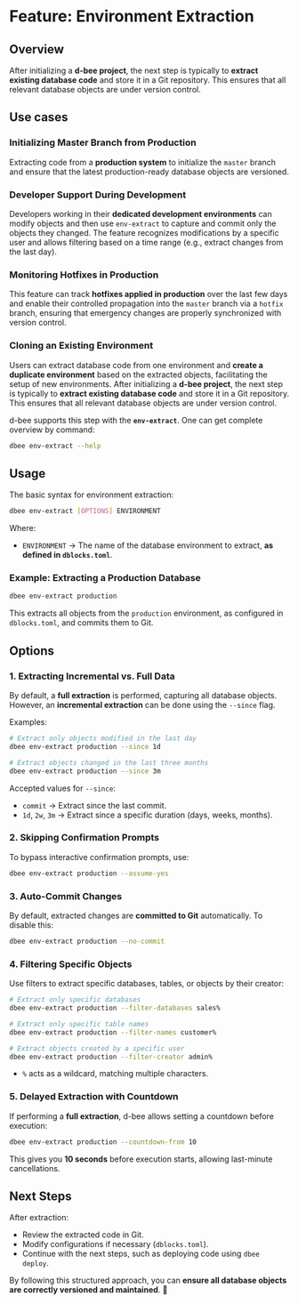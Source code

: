 # Feature: Environment Extraction

## Overview
After initializing a **d-bee project**, the next step is typically to **extract existing database code** and store it in a Git repository. This ensures that all relevant database objects are under version control.

## Use cases
### **Initializing Master Branch from Production**
Extracting code from a **production system** to initialize the `master` branch and ensure that the latest production-ready database objects are versioned.

### **Developer Support During Development**
Developers working in their **dedicated development environments** can modify objects and then use `env-extract` to capture and commit only the objects they changed. The feature recognizes modifications by a specific user and allows filtering based on a time range (e.g., extract changes from the last day).

### **Monitoring Hotfixes in Production**
This feature can track **hotfixes applied in production** over the last few days and enable their controlled propagation into the `master` branch via a `hotfix` branch, ensuring that emergency changes are properly synchronized with version control.

### **Cloning an Existing Environment**
Users can extract database code from one environment and **create a duplicate environment** based on the extracted objects, facilitating the setup of new environments.
After initializing a **d-bee project**, the next step is typically to **extract existing database code** and store it in a Git repository. This ensures that all relevant database objects are under version control.

d-bee supports this step with the **`env-extract`**. One can get complete overview by command:
```bash
dbee env-extract --help
```

## Usage
The basic syntax for environment extraction:
```bash
dbee env-extract [OPTIONS] ENVIRONMENT
```

Where:
- `ENVIRONMENT` → The name of the database environment to extract, **as defined in `dblocks.toml`**.

### Example: Extracting a Production Database
```bash
dbee env-extract production
```

This extracts all objects from the `production` environment, as configured in `dblocks.toml`, and commits them to Git.

## Options
### **1. Extracting Incremental vs. Full Data**
By default, a **full extraction** is performed, capturing all database objects. However, an **incremental extraction** can be done using the `--since` flag.

Examples:
```bash
# Extract only objects modified in the last day
dbee env-extract production --since 1d

# Extract objects changed in the last three months
dbee env-extract production --since 3m
```

Accepted values for `--since`:
- `commit` → Extract since the last commit.
- `1d`, `2w`, `3m` → Extract since a specific duration (days, weeks, months).

### **2. Skipping Confirmation Prompts**
To bypass interactive confirmation prompts, use:
```bash
dbee env-extract production --assume-yes
```

### **3. Auto-Commit Changes**
By default, extracted changes are **committed to Git** automatically. To disable this:
```bash
dbee env-extract production --no-commit
```

### **4. Filtering Specific Objects**
Use filters to extract specific databases, tables, or objects by their creator:
```bash
# Extract only specific databases
dbee env-extract production --filter-databases sales%

# Extract only specific table names
dbee env-extract production --filter-names customer%

# Extract objects created by a specific user
dbee env-extract production --filter-creator admin%
```
- `%` acts as a wildcard, matching multiple characters.

### **5. Delayed Extraction with Countdown**
If performing a **full extraction**, d-bee allows setting a countdown before execution:
```bash
dbee env-extract production --countdown-from 10
```
This gives you **10 seconds** before execution starts, allowing last-minute cancellations.

## Next Steps
After extraction:
- Review the extracted code in Git.
- Modify configurations if necessary (`dblocks.toml`).
- Continue with the next steps, such as deploying code using `dbee deploy`.

By following this structured approach, you can **ensure all database objects are correctly versioned and maintained**. 🚀
